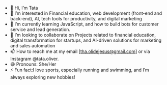 - 👋 Hi, I’m Tata
- 👀 I’m interested in Financial education, web development (front-end and back-end), AI, tech tools for productivity, and digital marketing
- 🌱 I’m currently learning JavaScript, and how to build bots for customer service and lead generation.
- 💞️ I’m looking to collaborate on Projects related to financial education, digital transformation for startups, and AI-driven solutions for marketing and sales automation
- 📫 How to reach me at my email [tha.olidejesus@gmail.com] or via Instagram @tata.oliver.
- 😄 Pronouns: She/Her
- ⚡ Fun fact:I love sports, especially running and swimming, and I’m always exploring new hobbies!

<!---

--->
